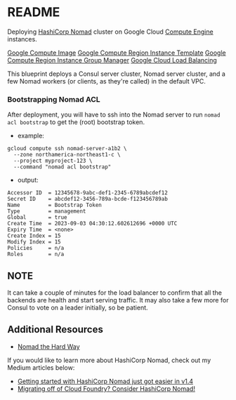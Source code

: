# README
Deploying [HashiCorp Nomad](https://www.nomadproject.io/) cluster on Google Cloud [Compute Engine](https://cloud.google.com/compute) instances.

[Google Compute Image](https://registry.terraform.io/providers/hashicorp/google/latest/docs/resources/compute_image)
[Google Compute Region Instance Template](https://registry.terraform.io/providers/hashicorp/google/latest/docs/resources/compute_region_instance_template)
[Google Compute Region Instance Group Manager](https://registry.terraform.io/providers/hashicorp/google/latest/docs/resources/compute_region_instance_group_manager)
[Google Cloud Load Balancing](https://cloud.google.com/load-balancing/docs/application-load-balancer)

This blueprint deploys a Consul server cluster, Nomad server cluster, and a few Nomad workers (or clients, as they're called) in the default VPC.

### Bootstrapping Nomad ACL
After deployment, you will have to ssh into the Nomad server to run `nomad acl bootstrap` to get the (root) bootstrap token. 

- example:
```console
gcloud compute ssh nomad-server-a1b2 \
  --zone northamerica-northeast1-c \
  --project myproject-123 \
  --command "nomad acl bootstrap"
```

- output:
```
Accessor ID  = 12345678-9abc-def1-2345-6789abcdef12
Secret ID    = abcdef12-3456-789a-bcde-f123456789ab
Name         = Bootstrap Token
Type         = management
Global       = true
Create Time  = 2023-09-03 04:30:12.602612696 +0000 UTC
Expiry Time  = <none>
Create Index = 15
Modify Index = 15
Policies     = n/a
Roles        = n/a
```

## NOTE
It can take a couple of minutes for the load balancer to confirm that all the backends are health and start serving traffic.  It may also take a few more for Consul to vote on a leader initially, so be patient.


## Additional Resources
- [Nomad the Hard Way](https://github.com/jacobmammoliti/nomad-the-hard-way)

If you would like to learn more about HashiCorp Nomad, check out my Medium articles below:
- [Getting started with HashiCorp Nomad just got easier in v1.4](https://medium.com/@glen.yu/getting-started-with-hashicorp-nomad-just-got-easier-in-v1-4-3ffd0ebf3ad3)
- [Migrating off of Cloud Foundry? Consider HashiCorp Nomad!](https://medium.com/@glen.yu/migrating-off-of-pivotal-cloud-foundry-consider-hashicorp-nomad-581ba603995f)
